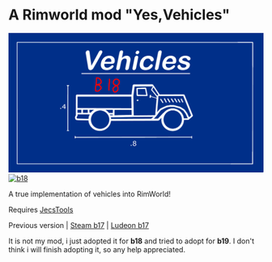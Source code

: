 # A Rimworld mod "Yes,Vehicles"
![](https://github.com/TupiNUMBooR/yes-vehicles/blob/b18/About/Preview.png)
[![b18](https://img.shields.io/badge/Steam-Yes,Vehicles_b18-brightgreen.svg)](https://steamcommunity.com/sharedfiles/filedetails/?id=1395815101)

A true implementation of vehicles into RimWorld!

Requires
[JecsTools](https://github.com/jecrell/JecsTools)


Previous version |
[Steam b17](https://steamcommunity.com/sharedfiles/filedetails/?id=1082473678) |
[Ludeon b17](https://ludeon.com/forums/index.php?topic=34575.0)

It is not my mod, i just adopted it for **b18** and tried to adopt for **b19**.
I don't think i will finish adopting it, so any help appreciated.
